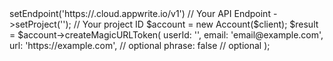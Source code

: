 <?php

use Appwrite\Client;
use Appwrite\Services\Account;

$client = (new Client())
    ->setEndpoint('https://<REGION>.cloud.appwrite.io/v1') // Your API Endpoint
    ->setProject('<YOUR_PROJECT_ID>'); // Your project ID

$account = new Account($client);

$result = $account->createMagicURLToken(
    userId: '<USER_ID>',
    email: 'email@example.com',
    url: 'https://example.com', // optional
    phrase: false // optional
);